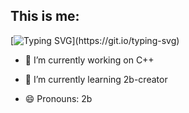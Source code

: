 ## This is me:

[![Typing SVG](https://readme-typing-svg.demolab.com?font=Fira+Code&pause=1000&width=435&separator=%3D&lines=std%3A%3Acout+%3C%3C+%22Hello+World%22+%3C%3C+std%3A%3Aendl;)](https://git.io/typing-svg)

- 🔭 I’m currently working on C++

- 🌱 I’m currently learning 2b-creator

<!-- - 💬 Ask me about --> 
- 😄 Pronouns: 2b


